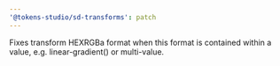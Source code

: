 ```yaml
---
'@tokens-studio/sd-transforms': patch
---
```


Fixes transform HEXRGBa format when this format is contained within a value, e.g. linear-gradient() or multi-value.
